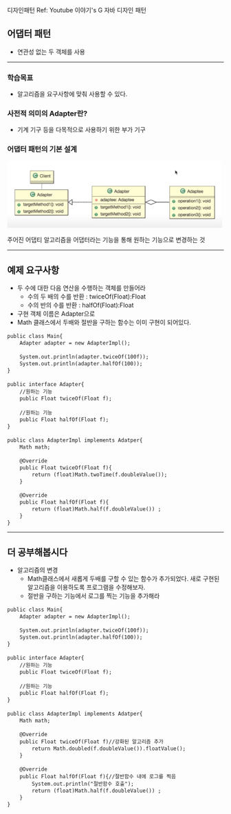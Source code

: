 디자인패턴 Ref: Youtube 이야기's G 자바 디자인 패턴

## 어댑터 패턴
- 연관성 없는 두 객체를 사용
---
### 학습목표
- 알고리즘을 요구사항에 맞춰 사용할 수 있다.

### 사전적 의미의 Adapter란?
- 기계 기구 등을 다목적으로 사용하기 위한 부가 기구

### 어댑터 패턴의 기본 설계

<img src = "./picture/adapter-struct.PNG" width='500' />


주어진 어댑티 알고리즘을 어댑터라는 기능을 통해 원하는 기능으로 변경하는 것

---

## 예제 요구사항
- 두 수에 대한 다음 연산을 수행하는 객체를 만들어라
  - 수의 두 배의 수를 반환 : twiceOf(Float):Float
  - 수의 반의 수를 반환 : halfOf(Float):Float
- 구현 객체 이름은 Adapter으로 
- Math 클래스에서 두배와 절반을 구하는 함수는 이미 구현이 되어있다.

```
public class Main{
    Adapter adapter = new AdapterImpl();

    System.out.println(adapter.twiceOf(100f));
    System.out.println(adapter.halfOf(100));
}

public interface Adapter{
    //원하는 기능
    public Float twiceOf(Float f);

    //원하는 기능
    public Float halfOf(Float f);
}

public class AdapterImpl implements Adatper{
    Math math;

    @Override
    public Float twiceOf(Float f){
        return (float)Math.twoTime(f.doubleValue());
    }

    @Override
    public Float halfOf(Float f){
        return (float)Math.half(f.doubleValue()) ;
    }
}

```
---
## 더 공부해봅시다
- 알고리즘의 변경
  - Math클래스에서 새롭게 두배를 구할 수 있는 함수가 추가되었다. 새로 구현된 알고리즘을 이용하도록 프로그램을 수정해보자.
  - 절반을 구하는 기능에서 로그를 찍는 기능을 추가해라
  
```
public class Main{
    Adapter adapter = new AdapterImpl();

    System.out.println(adapter.twiceOf(100f));
    System.out.println(adapter.halfOf(100));
}

public interface Adapter{
    //원하는 기능
    public Float twiceOf(Float f);

    //원하는 기능
    public Float halfOf(Float f);
}

public class AdapterImpl implements Adatper{
    Math math;

    @Override
    public Float twiceOf(Float f)//강화된 알고리즘 추가
        return Math.doubled(f.doubleValue()).floatValue();
    }

    @Override
    public Float halfOf(Float f){//절반함수 내에 로그를 찍음
        System.out.println("절반함수 호출");
        return (float)Math.half(f.doubleValue()) ;
    }
}

```


